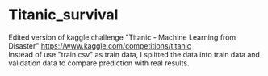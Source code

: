 # Titanic_survival
Edited version of kaggle challenge "Titanic - Machine Learning from Disaster" https://www.kaggle.com/competitions/titanic 
\
Instead of use "train.csv" as train data, I splitted the data into train data and validation data to compare prediction with real results.
